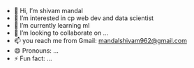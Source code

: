 - 👋 Hi, I’m shivam mandal
- 👀 I’m interested in cp web dev and data scientist 
- 🌱 I’m currently learning ml
- 💞️ I’m looking to collaborate on ...
- 📫 you reach me from Gmail: mandalshivam962@gmail.com
- 😄 Pronouns: ...
- ⚡ Fun fact: ...

<!---
Shivam6200930/Shivam6200930 is a ✨ special ✨ repository because its `README.md` (this file) appears on your GitHub profile.
You can click the Preview link to take a look at your changes.
--->
